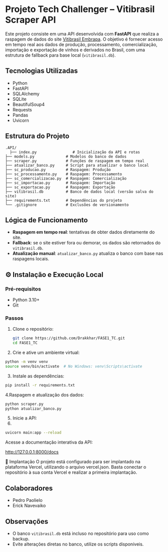 # Projeto Tech Challenger – Vitibrasil Scraper API

Este projeto consiste em uma API desenvolvida com **FastAPI** que realiza a raspagem de dados do site [Vitibrasil Embrapa](http://vitibrasil.cnpuv.embrapa.br/index.php?subopcao=subopt_01&opcao=opt_06). O objetivo é fornecer acesso em tempo real aos dados de produção, processamento, comercialização, importação e exportação de vinhos e derivados no Brasil, com uma estrutura de fallback para base local (`vitibrasil.db`).

## Tecnologias Utilizadas

- Python
- FastAPI
- SQLAlchemy
- SQLite
- BeautifulSoup4
- Requests
- Pandas
- Uvicorn

## Estrutura do Projeto

```
.API/
  ├── index.py                # Inicialização da API e rotas
├── models.py              # Modelos do banco de dados
├── scraper.py             # Funções de raspagem em tempo real
├── atualizar_banco.py     # Script para atualizar o banco local
├── sc_producao.py         # Raspagem: Produção
├── sc_processamento.py    # Raspagem: Processamento
├── sc_comercializacao.py  # Raspagem: Comercialização
├── sc_importacao.py       # Raspagem: Importação
├── sc_exportacao.py       # Raspagem: Exportação
├── vitibrasil.db          # Banco de dados local (versão salva do site)
├── requirements.txt       # Dependências do projeto
└── .gitignore             # Exclusões de versionamento
```
## Lógica de Funcionamento

- **Raspagem em tempo real**: tentativas de obter dados diretamente do site.
- **Fallback**: se o site estiver fora ou demorar, os dados são retornados do `vitibrasil.db`.
- **Atualização manual**: `atualizar_banco.py` atualiza o banco com base nas raspagens locais.


## ⚙️ Instalação e Execução Local

### Pré-requisitos

- Python 3.10+
- Git

### Passos

1. Clone o repositório:
   
   ```bash
   git clone https://github.com/Drakkhar/FASE1_TC.git
   cd FASE1_TC

2. Crie e ative um ambiente virtual:

```bash
python -m venv venv
source venv/bin/activate  # No Windows: venv\Scripts\activate
```

3. Instale as dependências:
   
```bash
pip install -r requirements.txt
```

4.Raspagem e atualização dos dados:

```bash
python scraper.py
python atualizar_banco.py
```

5. Inicie a API:
6. 
```bash
uvicorn main:app --reload
```

Acesse a documentação interativa da API:

http://127.0.0.1:8000/docs

🚀 Implantação
O projeto está configurado para ser implantado na plataforma Vercel, utilizando o arquivo vercel.json. Basta conectar o repositório à sua conta Vercel e realizar a primeira implantação.

## Colaboradores

- Pedro Paolielo
- Erick Navevaiko

## Observações

- O banco `vitibrasil.db` está incluso no repositório para uso como backup.
- Evite alterações diretas no banco, utilize os scripts disponíveis.
